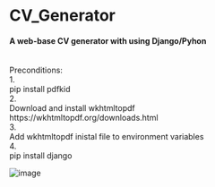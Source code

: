 # CV_Generator
<h4>A web-base CV generator with using Django/Pyhon </h4>  <br>
Preconditions: <br>
1. <br>
pip install pdfkid <br>
2. <br>
Download and install wkhtmltopdf  <br>
https://wkhtmltopdf.org/downloads.html <br>
3. <br>
Add wkhtmltopdf inistal file to environment variables <br>
4. <br>
pip install django


![image](https://user-images.githubusercontent.com/56727121/183591899-13428cd6-3a9f-44d4-90ab-6074a8a3d72c.png)

